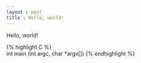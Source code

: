 ```yaml
---
layout : post
title : Hello, world!
---
```


Hello, world!  

{% highlight C %}  
int main (int argc, char *argv[])
{% endhighlight %}

